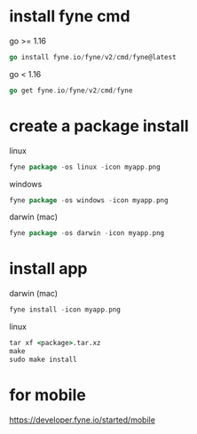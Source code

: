 # install fyne cmd

go >= 1.16 
```go
go install fyne.io/fyne/v2/cmd/fyne@latest
```

go < 1.16
```go
go get fyne.io/fyne/v2/cmd/fyne
```

# create a package install

linux
```go
fyne package -os linux -icon myapp.png
``` 

windows
```go
fyne package -os windows -icon myapp.png
```

darwin (mac)
```go
fyne package -os darwin -icon myapp.png
```

# install app

darwin (mac)
```go
fyne install -icon myapp.png
```

linux
```cmd
tar xf <package>.tar.xz
make
sudo make install
```

# for mobile

https://developer.fyne.io/started/mobile